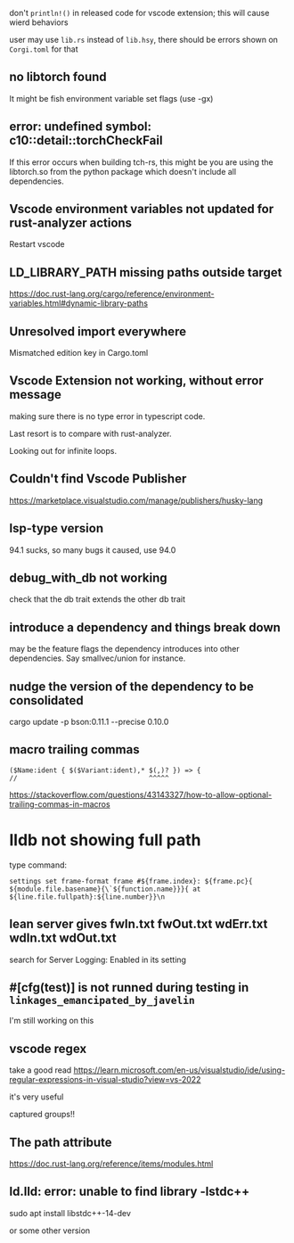 don't `println!()` in released code for vscode extension;
this will cause wierd behaviors

user may use `lib.rs` instead of `lib.hsy`, there should be errors shown on `Corgi.toml` for that

## no libtorch found

It might be fish environment variable set flags (use -gx)

## error: undefined symbol: c10::detail::torchCheckFail

If this error occurs when building tch-rs, this might be you are using the libtorch.so from the python package which doesn't include all dependencies.

## Vscode environment variables not updated for rust-analyzer actions

Restart vscode

## LD_LIBRARY_PATH missing paths outside target

<https://doc.rust-lang.org/cargo/reference/environment-variables.html#dynamic-library-paths>

## Unresolved import everywhere

Mismatched edition key in Cargo.toml

## Vscode Extension not working, without error message

making sure there is no type error in typescript code.

Last resort is to compare with rust-analyzer.

Looking out for infinite loops.

## Couldn't find Vscode Publisher

https://marketplace.visualstudio.com/manage/publishers/husky-lang

## lsp-type version

94.1 sucks, so many bugs it caused, use 94.0

## debug_with_db not working

check that the db trait extends the other db trait

## introduce a dependency and things break down

may be the feature flags the dependency introduces into other dependencies. Say smallvec/union for instance.

## nudge the version of the dependency to be consolidated

cargo update -p bson:0.11.1 --precise 0.10.0

## macro trailing commas

```
($Name:ident { $($Variant:ident),* $(,)? }) => {
//                                 ^^^^^
```

https://stackoverflow.com/questions/43143327/how-to-allow-optional-trailing-commas-in-macros

# lldb not showing full path

type command:

```
settings set frame-format frame #${frame.index}: ${frame.pc}{ ${module.file.basename}{\`${function.name}}}{ at ${line.file.fullpath}:${line.number}}\n
```

## lean server gives fwIn.txt fwOut.txt wdErr.txt wdIn.txt wdOut.txt

search for Server Logging: Enabled in its setting

## #[cfg(test)] is not runned during testing in `linkages_emancipated_by_javelin`

I'm still working on this

## vscode regex

take a good read https://learn.microsoft.com/en-us/visualstudio/ide/using-regular-expressions-in-visual-studio?view=vs-2022

it's very useful

captured groups!!

## The path attribute

https://doc.rust-lang.org/reference/items/modules.html

## ld.lld: error: unable to find library -lstdc++

sudo apt install libstdc++-14-dev

or some other version
